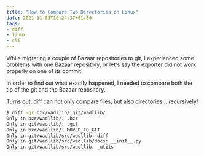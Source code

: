 ```yaml
---
title: "How to Compare Two Directories on Linux"
date: 2021-11-03T16:24:37+01:00
tags:
- diff
- linux
- cli
---
```


While migrating a couple of Bazaar repositories to git,
I experienced some problems with one Bazaar repository,
or let's say the exporter did not work properly on one of its commit.

In order to find out what exactly happened,
I needed to compare both the tip of the git and the Bazaar repository.

Turns out, diff can not only compare files, but also directories... recursively!

```bash
$ diff -qr bzr/wadllib/ git/wadllib/
Only in bzr/wadllib/: .bzr
Only in git/wadllib/: .git
Only in bzr/wadllib/: MOVED_TO_GIT
Only in git/wadllib/src/wadllib: diff
Only in git/wadllib/src/wadllib/docs: __init__.py
Only in git/wadllib/src/wadllib: _utils
```
